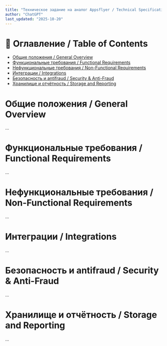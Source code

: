 ```yaml
---
title: "Техническое задание на аналог Appsflyer / Technical Specification for Appsflyer Alternative"
author: "ChatGPT"
last_updated: "2025-10-20"
---
```


# 📄 Оглавление / Table of Contents
- [Общие положения / General Overview](#общие-положения--general-overview)
- [Функциональные требования / Functional Requirements](#функциональные-требования--functional-requirements)
- [Нефункциональные требования / Non-Functional Requirements](#нефункциональные-требования--non-functional-requirements)
- [Интеграции / Integrations](#интеграции--integrations)
- [Безопасность и antifraud / Security & Anti-Fraud](#безопасность-и-antifraud--security--anti-fraud)
- [Хранилище и отчётность / Storage and Reporting](#хранилище-и-отчётность--storage-and-reporting)

# Общие положения / General Overview

...

# Функциональные требования / Functional Requirements

...

# Нефункциональные требования / Non-Functional Requirements

...

# Интеграции / Integrations

...

# Безопасность и antifraud / Security & Anti-Fraud

...

# Хранилище и отчётность / Storage and Reporting

...
